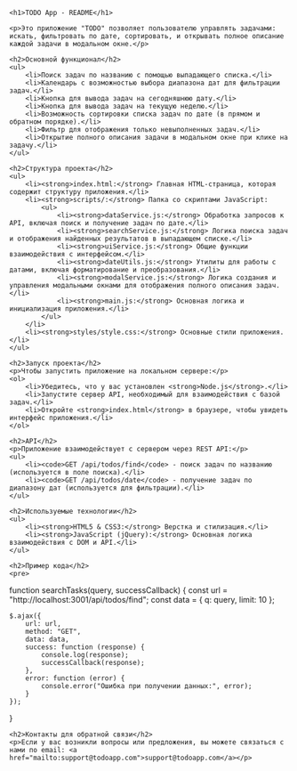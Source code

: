 

    <h1>TODO App - README</h1>
    
    <p>Это приложение "TODO" позволяет пользователю управлять задачами: искать, фильтровать по дате, сортировать, и открывать полное описание каждой задачи в модальном окне.</p>

    <h2>Основной функционал</h2>
    <ul>
        <li>Поиск задач по названию с помощью выпадающего списка.</li>
        <li>Календарь с возможностью выбора диапазона дат для фильтрации задач.</li>
        <li>Кнопка для вывода задач на сегодняшнюю дату.</li>
        <li>Кнопка для вывода задач на текущую неделю.</li>
        <li>Возможность сортировки списка задач по дате (в прямом и обратном порядке).</li>
        <li>Фильтр для отображения только невыполненных задач.</li>
        <li>Открытие полного описания задачи в модальном окне при клике на задачу.</li>
    </ul>

    <h2>Структура проекта</h2>
    <ul>
        <li><strong>index.html:</strong> Главная HTML-страница, которая содержит структуру приложения.</li>
        <li><strong>scripts/:</strong> Папка со скриптами JavaScript:
            <ul>
                <li><strong>dataService.js:</strong> Обработка запросов к API, включая поиск и получение задач по дате.</li>
                <li><strong>searchService.js:</strong> Логика поиска задач и отображения найденных результатов в выпадающем списке.</li>
                <li><strong>uiService.js:</strong> Общие функции взаимодействия с интерфейсом.</li>
                <li><strong>dateUtils.js:</strong> Утилиты для работы с датами, включая форматирование и преобразования.</li>
                <li><strong>modalService.js:</strong> Логика создания и управления модальными окнами для отображения полного описания задач.</li>
                <li><strong>main.js:</strong> Основная логика и инициализация приложения.</li>
            </ul>
        </li>
        <li><strong>styles/style.css:</strong> Основные стили приложения.</li>
    </ul>

    <h2>Запуск проекта</h2>
    <p>Чтобы запустить приложение на локальном сервере:</p>
    <ol>
        <li>Убедитесь, что у вас установлен <strong>Node.js</strong>.</li>
        <li>Запустите сервер API, необходимый для взаимодействия с базой задач.</li>
        <li>Откройте <strong>index.html</strong> в браузере, чтобы увидеть интерфейс приложения.</li>
    </ol>

    <h2>API</h2>
    <p>Приложение взаимодействует с сервером через REST API:</p>
    <ul>
        <li><code>GET /api/todos/find</code> - поиск задач по названию (используется в поле поиска).</li>
        <li><code>GET /api/todos/date</code> - получение задач по диапазону дат (используется для фильтрации).</li>
    </ul>

    <h2>Используемые технологии</h2>
    <ul>
        <li><strong>HTML5 & CSS3:</strong> Верстка и стилизация.</li>
        <li><strong>JavaScript (jQuery):</strong> Основная логика взаимодействия с DOM и API.</li>
    </ul>

    <h2>Пример кода</h2>
    <pre>
function searchTasks(query, successCallback) {
    const url = "http://localhost:3001/api/todos/find";
    const data = {
        q: query,
        limit: 10
    };

    $.ajax({
        url: url,
        method: "GET",
        data: data,
        success: function (response) {
            console.log(response);
            successCallback(response);
        },
        error: function (error) {
            console.error("Ошибка при получении данных:", error);
        }
    });
}
    </pre>

    <h2>Контакты для обратной связи</h2>
    <p>Если у вас возникли вопросы или предложения, вы можете связаться с нами по email: <a href="mailto:support@todoapp.com">support@todoapp.com</a></p>


